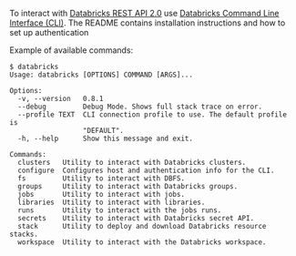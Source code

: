 To interact with [Databricks REST API 2.0](https://docs.databricks.com/api/latest/index.html) use [Databricks Command Line Interface (CLI)](https://github.com/databricks/databricks-cli). The README contains installation instructions and how to set up authentication

Example of available commands:
```
$ databricks
Usage: databricks [OPTIONS] COMMAND [ARGS]...

Options:
  -v, --version   0.8.1
  --debug         Debug Mode. Shows full stack trace on error.
  --profile TEXT  CLI connection profile to use. The default profile is
                  "DEFAULT".
  -h, --help      Show this message and exit.

Commands:
  clusters   Utility to interact with Databricks clusters.
  configure  Configures host and authentication info for the CLI.
  fs         Utility to interact with DBFS.
  groups     Utility to interact with Databricks groups.
  jobs       Utility to interact with jobs.
  libraries  Utility to interact with libraries.
  runs       Utility to interact with the jobs runs.
  secrets    Utility to interact with Databricks secret API.
  stack      Utility to deploy and download Databricks resource stacks.
  workspace  Utility to interact with the Databricks workspace.
```
  
